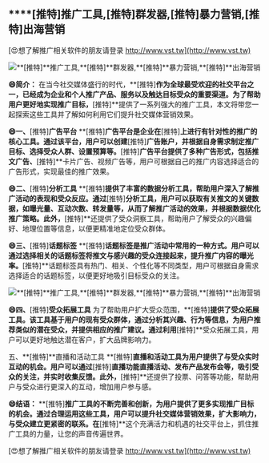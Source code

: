 ## ****[推特]**推广工具,**[推特]**群发器,**[推特]**暴力营销,**[推特]**出海营销**

[😍想了解推广相关软件的朋友请登录 http://www.vst.tw](http://www.vst.tw)

 <center><img src="https://vst.tw/MP4/tuiguang/png/5.png" alt="**[推特]**推广工具,**[推特]**群发器,**[推特]**暴力营销,**[推特]**出海营销"></center>

**😄简介：**
在当今社交媒体盛行的时代，**[推特]**作为全球最受欢迎的社交平台之一，已经成为企业和个人推广产品、服务以及触达目标受众的重要渠道。为了帮助用户更好地实现推广目标，**[推特]**提供了一系列强大的推广工具，本文将带您一起探索这些工具并了解如何利用它们提升社交媒体营销效果。

**😄一、**[推特]**广告平台**
**[推特]**广告平台是企业在**[推特]**上进行有针对性的推广的核心工具。通过该平台，用户可以创建**[推特]**广告账户，并根据自身需求制定推广目标、选择受众人群、设置预算等。**[推特]**广告平台提供了多种广告形式，包括推文广告、**[推特]**卡片广告、视频广告等，用户可根据自己的推广内容选择适合的广告形式，实现最佳的推广效果。

**😄二、**[推特]**分析工具**
**[推特]**提供了丰富的数据分析工具，帮助用户深入了解推广活动的表现和受众反应。通过**[推特]**分析工具，用户可以获取有关推文的关键数据，如曝光量、互动次数、转发量等，从而了解推广活动的效果，并根据数据优化推广策略。此外，**[推特]**还提供了受众洞察工具，帮助用户了解受众的兴趣偏好、地理位置等信息，以便更精准地定位受众群体。

**😄三、**[推特]**话题标签**
**[推特]**话题标签是推广活动中常用的一种方式。用户可以通过选择相关的话题标签将推文与感兴趣的受众连接起来，提升推广内容的曝光率。**[推特]**话题标签具有热门、相关、个性化等不同类型，用户可根据自身需求选择适合的话题标签，以便更好地吸引目标受众的关注。

 <center><img src="https://vst.tw/MP4/tuiguang/png/1.png" alt="**[推特]**推广工具,**[推特]**群发器,**[推特]**暴力营销,**[推特]**出海营销"></center>

**😄四、**[推特]**受众拓展工具**
为了帮助用户扩大受众范围，**[推特]**提供了受众拓展工具。该工具基于用户的现有受众群体，通过分析其兴趣、行为等信息，为用户推荐类似的潜在受众，并提供相应的推广建议。通过利用**[推特]**受众拓展工具，用户可以更好地触达潜在客户，扩大品牌影响力。

五、**[推特]**直播和活动工具
**[推特]**直播和活动工具为用户提供了与受众实时互动的机会。用户可以通过**[推特]**直播功能直播活动、发布产品发布会等，吸引受众的关注，并实时收集反馈。此外，**[推特]**还提供了投票、问答等功能，帮助用户与受众进行更深入的互动，增加用户参与感。

**😄结语：**
**[推特]**推广工具的不断完善和创新，为用户提供了更多实现推广目标的机会。通过合理运用这些工具，用户可以提升社交媒体营销效果，扩大影响力，与受众建立更紧密的联系。在**[推特]**这个充满活力和机遇的社交平台上，抓住推广工具的力量，让您的声音传遍世界。

[😍想了解推广相关软件的朋友请登录 http://www.vst.tw](http://www.vst.tw)



